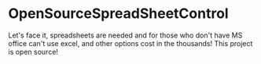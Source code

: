 # OpenSourceSpreadSheetControl
Let's face it, spreadsheets are needed and for those who don't have MS office can't use excel, and other options cost in the thousands! This project is open source!
